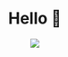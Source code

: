 <h1 align="center" >Hello 👋</h1>

<p align="center" >
 <a href="https://github.com/DiniFarb/codewars_readme_stats">
   <img src="https://github.r2v.ch/codewars?user=dinifarb&name=true&top_languages=true" />
 </a>
</p>

